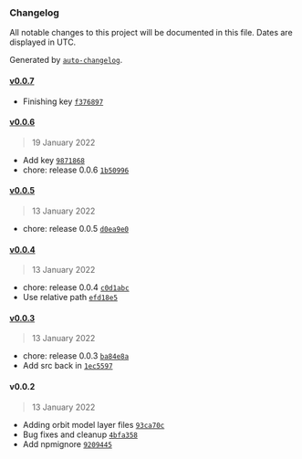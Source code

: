 ### Changelog

All notable changes to this project will be documented in this file. Dates are displayed in UTC.

Generated by [`auto-changelog`](https://github.com/CookPete/auto-changelog).

#### [v0.0.7](https://github.com/Gavant/orbit-model/compare/v0.0.6...v0.0.7)

- Finishing key [`f376897`](https://github.com/Gavant/orbit-model/commit/f3768976abcf08f8ea33459683694c4c771330ad)

#### [v0.0.6](https://github.com/Gavant/orbit-model/compare/v0.0.5...v0.0.6)

> 19 January 2022

- Add key [`9871868`](https://github.com/Gavant/orbit-model/commit/9871868c824112ea8dc48d7ab92a8bdc99ad5bc3)
- chore: release 0.0.6 [`1b50996`](https://github.com/Gavant/orbit-model/commit/1b5099639004c4995570816f6261d89c8bf2c9e1)

#### [v0.0.5](https://github.com/Gavant/orbit-model/compare/v0.0.4...v0.0.5)

> 13 January 2022

- chore: release 0.0.5 [`d0ea9e0`](https://github.com/Gavant/orbit-model/commit/d0ea9e093d7309c37105e7e8c19c67afe068c62d)

#### [v0.0.4](https://github.com/Gavant/orbit-model/compare/v0.0.3...v0.0.4)

> 13 January 2022

- chore: release 0.0.4 [`c0d1abc`](https://github.com/Gavant/orbit-model/commit/c0d1abc51716f9d4b733da13a17b73ba6f05805b)
- Use relative path [`efd18e5`](https://github.com/Gavant/orbit-model/commit/efd18e5295d0820f62709ab3e0169f9f470aec04)

#### [v0.0.3](https://github.com/Gavant/orbit-model/compare/v0.0.2...v0.0.3)

> 13 January 2022

- chore: release 0.0.3 [`ba84e8a`](https://github.com/Gavant/orbit-model/commit/ba84e8a6d04205b43e1356264a05e5778be15289)
- Add src back in [`1ec5597`](https://github.com/Gavant/orbit-model/commit/1ec55974561e326d1aecbe8015d84735c87b8ea8)

#### v0.0.2

> 13 January 2022

- Adding orbit model layer files [`93ca70c`](https://github.com/Gavant/orbit-model/commit/93ca70c8718ac310700b18c2a195cf022b9c8bb4)
- Bug fixes and cleanup [`4bfa358`](https://github.com/Gavant/orbit-model/commit/4bfa35847d739e7591ae0248f1964fce84e22324)
- Add npmignore [`9209445`](https://github.com/Gavant/orbit-model/commit/920944594a8583fd9a0d33c43b1a42113d92b132)
